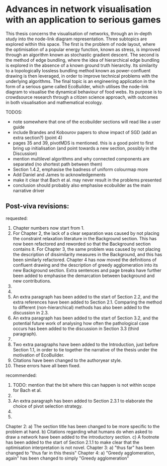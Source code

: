 # Advances in network visualisation with an application to serious games

This thesis concerns the visualisation of networks, through an in-depth study into the node-link diagram representation.
Three subtopics are explored within this space. The first is the problem of node layout, where the optimisation of a popular energy function, known as stress, is improved through an algorithm known as stochastic gradient descent.
The second is the method of edge bundling, where the idea of hierarchical edge bundling is explored in the absence of a known ground truth hierarchy. Its similarity to a topologically lossless bundling method known as power-confluent drawing is then leveraged, in order to improve technical problems with the underlying algorithms.
The final topic is an engineering application in the form of a serious game called EcoBuilder, which utilises the node-link diagram to visualise the dynamical behaviour of food webs. Its purpose is to crowdsource research through a citizen science approach, with outcomes in both visualisation and mathematical ecology.

TODOS:
- note somewhere that one of the ecobuilder sections will read like a user guide
- include Brandes and Kobourov papers to show impact of SGD (add an extra section?) (point 4)
- pages 35 and 39, pivotMDS is mentioned. this is a good point to first bring up initialisation (and point towards a new section, possibly in the Discussion)
- mention multilevel algorithms and why connected components are separated (no shortest path between them)
- Section 1.4.2, emphasise the badness of uniform colourmap more
- Add Daniel and James to acknowledgements
- make it clear that Bach et al. may never result in the problems presented
- conclusion should probably also emphasise ecobuilder as the main narrative driver

## Post-viva revisions:
requested:
1. Chapter numbers now start from 1.
2. For Chapter 2, the lack of a clear separation was caused by not placing the constraint relaxation literature in the Background section. This has now been refactored and reworded so that the Background section contains it. For Chapter 3, the same problem was caused by not placing the description of dissimilarity measures in the Background, and this has been similarly refactored. Chapter 4 has now moved the definitions of confluent drawing and the description of greedy agglomeration into its new Background section. Extra sentences and page breaks have further been added to emphasise the demarcation between background and new contributions.
3.
4.
5. An extra paragraph has been added to the start of Section 2.2, and the extra references have been added to Section 2.1. Comparing the method to different (non-hierarchical) methods has also been added to the discussion in 2.3.
6. An extra paragraph has been added to the start of Section 3.2, and the potential future work of analysing how often the pathological case occurs has been added to the discussion in Section 3.3 (third paragraph).
7.
8. Two extra paragraphs have been added to the Introduction, just before Section 1.1, in order to tie together the narrative of the thesis under the motivation of EcoBuilder.
9. Citations have been changed to the authoryear style.
10. These errors have all been fixed.

recommended:
1. TODO: mention that the bit where this can happen is not within scope for Bach et al.
2.
3. An extra paragraph has been added to Section 2.3.1 to elaborate the choice of pivot selection strategy.
4.
5.
 Chapter 2:
  a) The section title has been changed to be more specific to the problem at hand.
  b) Citations regarding what humans do when asked to draw a network have been added to the introductory section.
  c) A footnote has been added to the start of Section 2.1.1 to make clear that the optimisation interpretation is not novel.
 Chapter 3:
  a) "thus far" has been changed to "thus far in this thesis"
 Chapter 4:
  a) "Greedy agglomeration, again" has been changed to simply "Greedy agglomeration"